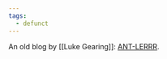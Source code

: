 ```yaml
---
tags:
  - defunct
---
```

An old blog by [[Luke Gearing]]: [ANT-LERRR](https://antlerrr.blogspot.com/).

